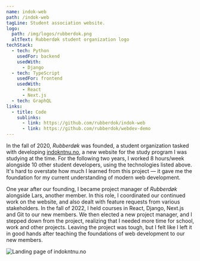 ```yaml
---
name: indok-web
path: /indok-web
tagLine: Student association website.
logo:
  path: /img/logos/rubberdok.png
  altText: Rubberdøk student organization logo
techStack:
  - tech: Python
    usedFor: backend
    usedWith:
      - Django
  - tech: TypeScript
    usedFor: frontend
    usedWith:
      - React
      - Next.js
  - tech: GraphQL
links:
  - title: Code
    sublinks:
      - link: https://github.com/rubberdok/indok-web
      - link: https://github.com/rubberdok/webdev-demo
---
```


In the fall of 2020, _Rubberdøk_ was founded, a student organization tasked with developing
[indokntnu.no](https://indokntnu.no/), a new website for the study program I was studying at the
time. For the following two years, I worked 8 hours/week alongside 10 other student developers,
using the technologies listed above. It's hard to overstate how much I learned from this project —
it gave me the foundation for my current understanding of modern web development.

One year after our founding, I became project manager of _Rubberdøk_ alongside Lars, another member.
In this role, I coordinated our continued work on the website, and also dealt with feature requests
from various stakeholders. In the fall of 2022, I held courses in React, Django, Next.js and Git to
our new members. We then elected a new project manager, and I stepped down from the project,
realizing that I needed more time for school, work and other projects. Leaving the project was
tough, but I felt like I left it in good hands after teaching the foundations of web development to
our new members.

![Landing page of indokntnu.no](/img/screenshots/indokntnu.png)
